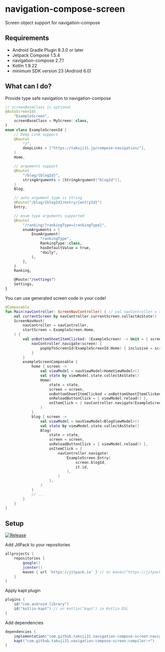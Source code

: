 # navigation-compose-screen

Screen object support for navigation-compose

## Requirements

- Android Gradle Plugin 8.3.0 or later
- Jetpack Compose 1.5.4
- navigation-compose 2.7.1
- Kotlin 1.9.22
- minimum SDK version 23 (Android 6.0)

## What can I do?

Provide type safe navigation to navigation-compose

```kotlin
// screenBaseClass is optional
@AutoScreenId(
    "ExampleScreen",
    screenBaseClass = MyScreen::class,
)
enum class ExampleScreenId {
    // Deep Link support
    @Route(
        "/",
        deepLinks = ["https://takuji31.jp/compose-navigation/"],
    )
    Home,

    // arguments support
    @Route(
        "/blog/{blogId}",
        stringArguments = [StringArgument("blogId")],
    )
    Blog,

    // auto argument type is String
    @Route("/blog/{blogId}/entry/{entryId}")
    Entry,

    // enum type arguments supported
    @Route(
        "/ranking/?rankingType={rankingType}",
        enumArguments = [
            EnumArgument(
                "rankingType",
                RankingType::class,
                hasDefaultValue = true,
                "daily",
            ),
        ],
    )
    Ranking,

    @Route("/settings")
    Settings,
}
```

You can use generated screen code in your code!

```kotlin
@Composable
fun Main(navController: ScreenNavController) { // val navController = rememberScreenNavController()
    val currentScreen by navController.currentScreen.collectAsState()
    ScreenNavHost(
        navController = navController,
        startScreen = ExampleScreen.Home,
    ) {
        val onBottomSheetItemClicked: (ExampleScreen) -> Unit = { screen ->
            navController.navigate(screen) {
                popUpToScreenId(ExampleScreenId.Home) { inclusive = screen == ExampleScreen.Home }
            }
        }
        exampleScreenComposable {
            home { screen ->
                val viewModel = navViewModel<HomeViewModel>()
                val state by viewModel.state.collectAsState()
                Home(
                    state = state,
                    screen = screen,
                    onBottomSheetItemClicked = onBottomSheetItemClicked,
                    onReloadButtonClick = { viewModel.reload() },
                    onItemClick = { navController.navigate(ExampleScreen.Blog(it.id)) },
                )
            }
            blog { screen ->
                val viewModel = navViewModel<BlogViewModel>()
                val state by viewModel.state.collectAsState()
                Blog(
                    state = state,
                    screen = screen,
                    onReloadButtonClick = { viewModel.reload() },
                    onItemClick = {
                        navController.navigate(
                            ExampleScreen.Entry(
                                screen.blogId,
                                it.id,
                            ),
                        )
                    },
                )
            }
            // ...
        }
    }
}

```

## Setup

[![Release](https://jitpack.io/v/takuji31/navigation-compose-screen.svg)](https://jitpack.io/#takuji31/navigation-compose-screen)

Add JitPack to your repositories

```groovy
allprojects {
    repositories {
        google()
        jcenter()
        maven { url 'https://jitpack.io' } // or maven("https://jitpack.io") in Kotlin DSL
    }
}
```

Apply kapt plugin

```groovy
plugins {
    id("com.android.library")
    id("kotlin-kapt") // or kotlin("kapt") in Kotlin DSL
}
```

Add dependencies

```groovy
dependencies {
    implementation("com.github.takuji31.navigation-compose-screen:navigation-compose-screen:+")
    kapt("com.github.takuji31.navigation-compose-screen:compiler:+")
}
```

